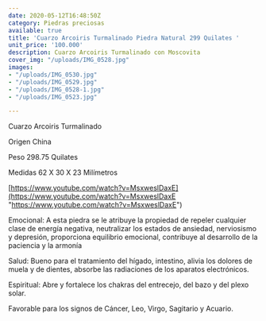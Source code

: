 ```yaml
---
date: 2020-05-12T16:48:50Z
category: Piedras preciosas
available: true
title: 'Cuarzo Arcoiris Turmalinado Piedra Natural 299 Quilates '
unit_price: '100.000'
description: Cuarzo Arcoiris Turmalinado con Moscovita
cover_img: "/uploads/IMG_0528.jpg"
images:
- "/uploads/IMG_0530.jpg"
- "/uploads/IMG_0529.jpg"
- "/uploads/IMG_0528-1.jpg"
- "/uploads/IMG_0523.jpg"

---
```

Cuarzo Arcoiris Turmalinado

Origen China

Peso 298.75 Quilates

Medidas 62 X 30 X 23 Milímetros

[https://www.youtube.com/watch?v=MsxweslDaxE](https://www.youtube.com/watch?v=MsxweslDaxE "https://www.youtube.com/watch?v=MsxweslDaxE")

Emocional: A esta piedra se le atribuye la propiedad de repeler cualquier clase de energía negativa, neutralizar los estados de ansiedad, nerviosismo y depresión, proporciona equilibrio emocional, contribuye al desarrollo de la paciencia y la armonía

Salud: Bueno para el tratamiento del hígado, intestino, alivia los dolores de muela y de dientes, absorbe las radiaciones de los aparatos electrónicos.

Espiritual: Abre y fortalece los chakras del entrecejo, del bazo y del plexo solar.

Favorable para los signos de Cáncer, Leo, Virgo, Sagitario y Acuario.